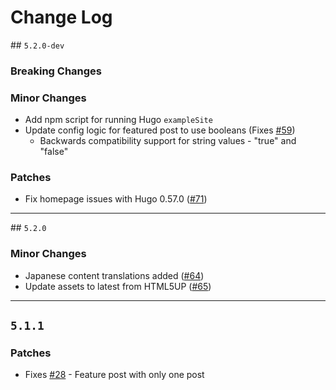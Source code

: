 # Change Log

## `5.2.0-dev`

### Breaking Changes

### Minor Changes
 - Add npm script for running Hugo `exampleSite`
 - Update config logic for featured post to use booleans (Fixes [#59](https://github.com/curtistimson/hugo-theme-massively/issues/59))
   - Backwards compatibility support for string values - "true" and "false"

### Patches
 - Fix homepage issues with Hugo 0.57.0 ([#71](https://github.com/curtistimson/hugo-theme-massively/issues/71))


---
## `5.2.0`

### Minor Changes
 - Japanese content translations added ([#64](https://github.com/curtistimson/hugo-theme-massively/pull/64))
 - Update assets to latest from HTML5UP ([#65](https://github.com/curtistimson/hugo-theme-massively/pull/65))

---
## `5.1.1`

### Patches
 - Fixes [#28](https://github.com/curtistimson/hugo-theme-massively/issues/28) - Feature post with only one post


